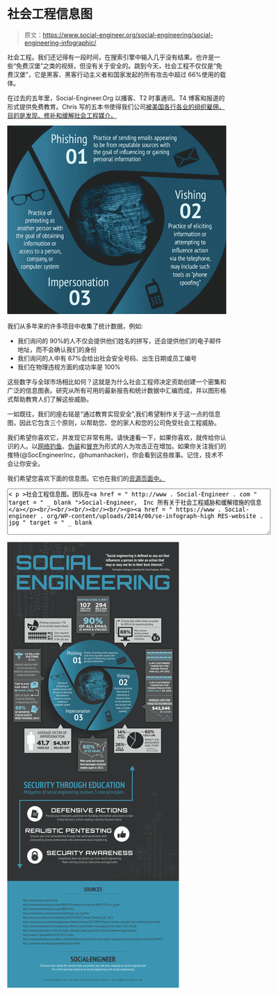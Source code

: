 # 社会工程信息图

> 原文：<https://www.social-engineer.org/social-engineering/social-engineering-infographic/>

社会工程。我们还记得有一段时间，在搜索引擎中输入几乎没有结果。也许是一些“免费汉堡”之类的视频，但没有关于安全的。跳到今天，社会工程不仅仅是“免费汉堡”，它是黑客、黑客行动主义者和国家发起的所有攻击中超过 66%使用的载体。

在过去的五年里，Social-Engineer.Org 以播客、T2 时事通讯、T4 博客和报道的形式提供免费教育。Chris 写的五本书使得我们公司[被美国各行各业的组织雇佣，目的是发现、修补和缓解社会工程媒介。](https://www.social-engineer.com)

![The Social Engineering Infographic](img/4596f30e03f9edfa826345625a50a8aa.png)

我们从多年来的许多项目中收集了统计数据，例如:

*   我们询问的 90%的人不仅会提供他们姓名的拼写，还会提供他们的电子邮件地址，而不会确认我们的身份
*   我们询问的人中有 67%会给出社会安全号码、出生日期或员工编号
*   我们在物理违规方面的成功率是 100%

这些数字与全球市场相比如何？这就是为什么社会工程师决定资助创建一个密集和广泛的信息图表。研究从所有可用的最新报告和统计数据中汇编而成，并以图形格式帮助教育人们了解这些威胁。

一如既往，我们的座右铭是“通过教育实现安全”,我们希望制作关于这一点的信息图，因此它包含三个原则，以帮助您、您的家人和您的公司免受社会工程威胁。

我们希望你喜欢它，并发现它非常有用。请快速看一下，如果你喜欢，就传给你认识的人。以[网络钓鱼](https://www.social-engineer.org/framework/attack-vectors/phishing-attacks-2/)、[伪装](https://www.social-engineer.org/framework/attack-vectors/vishing/)和[冒充](https://www.social-engineer.org/framework/attack-vectors/how-can-you-protect-yourself-against-common-attacks/)为形式的人为攻击正在增加。如果你关注我们的推特(@SocEngineerInc，@humanhacker)，你会看到这些故事。记住，技术不会让你安全。

我们希望您喜欢下面的信息图。它也在我们的[资源页面中。](https://www.social-engineer.org/resources/social-engineering-infographic/)
<textarea style="width: 600px; height: 100px;">< p >社会工程信息图。团队在<a href = " http://www . Social-Engineer . com " target = " _ blank ">Social-Engineer， Inc 所有关于社会工程威胁和缓解措施的信息</a></p><br/><br/><br/><br/><br/><p><a href = " https://www . Social-engineer . org/WP-content/uploads/2014/06/se-infograph-high RES-website . jpg " target = " _ blank</textarea>

![](img/c2942421e4a42c1c7d41ebe0d13ccbac.png)